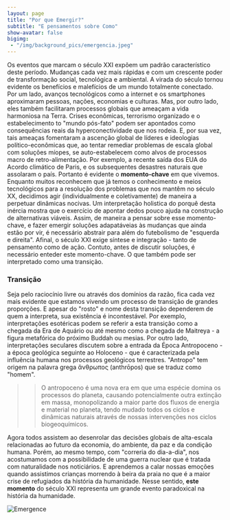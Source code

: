```yaml
---
layout: page
title: "Por que Emergir?"
subtitle: "E pensamentos sobre Como"
show-avatar: false
bigimg:
 - "/img/background_pics/emergencia.jpeg"
---
```


Os eventos que marcam o século XXI expõem um padrão característico deste período. Mudanças cada vez mais rápidas e com um crescente poder de transformação social, tecnológica e ambiental. A virada do século tornou evidente os benefícios e malefícios de um mundo totalmente conectado. Por um lado, avanços tecnológicos como a internet e os smartphones aproximaram pessoas, nações, economias e culturas. Mas, por outro lado, eles também facilitaram processos globais que ameaçam a vida harmoniosa na Terra. Crises econômicas, terrorismo organizado e o estabelecimento to "mundo pós-fato" podem ser apontados como consequências reais da hyperconectividade que nos rodeia. E, por sua vez, tais ameaças fomentaram a ascenção global de líderes e ideologias político-econômicas que, ao tentar remediar problemas de escala global com soluções míopes, se auto-estabelecem como alvos de processos macro de retro-alimentação. Por exemplo, a recente saída dos EUA do Acordo climático de Paris, e os subsequentes desastres naturais que assolaram o país.
Portanto é evidente o **momento-chave** em que vivemos. Enquanto muitos reconhecem que já temos o conhecimento e meios tecnológicos para a resolução dos problemas que nos mantêm no século XX, decidimos agir (individualmente e coletivamente) de maneira a perpetuar dinâmicas nocivas. 
Um interpretação holistica do porquê desta inércia mostra que o exercício de apontar dedos pouco ajuda na construção de alternativas viáveis. Assim, de maneira a pensar sobre esse momento-chave, e fazer emergir soluções adapatáveias às mudanças que ainda estão por vir, é necessário abstrair para além do futebolismo de "esquerda e direita". Afinal, o século XXI exige síntese e integração - tanto de pensamento como de ação.
Contuto, antes de discutir soluções, é necessário enteder este momento-chave. O que também pode ser interpretado como uma transição.

### Transição

Seja pelo raciocínio livre ou através dos domínios da razão, fica cada vez mais evidente que estamos vivendo um processo de transição de grandes proporções. E apesar do "rosto" e nome desta transição dependerem de quem a interpreta, sua existência é incontestável. Por exemplo, interpretações esotéricas podem se referir a esta transição como a chegada da Era de Aquário ou até mesmo como a chegada de Maitreya - a figura metafórica do próximo Buddah ou mesias. Por outro lado, interpretações seculares discutem sobre a entrada da Época Antropoceno - a época geológica seguinte ao Holoceno - que é caracterizada pela influência humana nos processos geológicos terrestres. "Antropo" tem origem na palavra grega ἄνθρωπος (anthrōpos) que se traduz como "homem". 

>> O antropoceno é uma nova era em que uma espécie domina os processos do planeta, causando potencialmente outra extinção em massa, monopolizando a maior parte dos fluxos de energia e material no planeta, tendo mudado todos os ciclos e dinâmicas naturais através de nossas intervenções nos ciclos biogeoquímicos.

Agora todos assistem ao desenrolar das decisões globais de alta-escala relacionadas ao futuro da economia, do ambiente, da paz e da condição humana. Porém, ao mesmo tempo, com "correria do dia-a-dia", nos acostumamos com a possibilidade de uma guerra nuclear que é tratada com naturalidade nos noticiários. E aprendemos a calar nossas emoções quando assistimos crianças morrendo à beira da praia no que é a maior crise de refugiados da história da humanidade. Nesse sentido, **este momento** do século XXI representa um grande evento paradoxical na história da humanidade. 

![Emergence](http://blog.ncase.me/content/images/2017/05/animation.gif)
